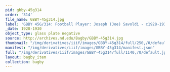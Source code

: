 ```yaml
---
pid: gbby-45g314
order: '314'
file_name: GBBY-45g314.jpg
label: 'GBBY 45G/314: Football Player: Joseph (Joe) Savoldi - c1928-1930'
_date: 1928-1930
object_type: glass plate negative
source: http://archives.nd.edu/Bagby/GBBY-45g314.jpg
thumbnail: "/img/derivatives/iiif/images/GBBY-45g314/full/250,/0/default.jpg"
manifest: "/img/derivatives/iiif/images/GBBY-45g314/manifest.json"
full: "/img/derivatives/iiif/images/GBBY-45g314/full/1140,/0/default.jpg"
layout: bagby_item
collection: bagby
---
```

